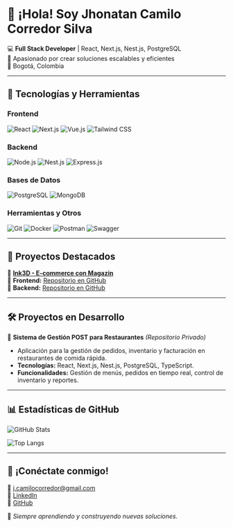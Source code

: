 # 👋 ¡Hola! Soy Jhonatan Camilo Corredor Silva

💻 **Full Stack Developer** | React, Next.js, Nest.js, PostgreSQL  
🚀 Apasionado por crear soluciones escalables y eficientes  
📌 Bogotá, Colombia  

---

## 🔧 Tecnologías y Herramientas

### **Frontend**
![React](https://img.shields.io/badge/-React-20232A?style=for-the-badge&logo=react&logoColor=61DAFB)
![Next.js](https://img.shields.io/badge/-Next.js-black?style=for-the-badge&logo=next.js&logoColor=white)
![Vue.js](https://img.shields.io/badge/-Vue.js-4FC08D?style=for-the-badge&logo=vue.js&logoColor=white)
![Tailwind CSS](https://img.shields.io/badge/-Tailwind_CSS-38B2AC?style=for-the-badge&logo=tailwind-css&logoColor=white)

### **Backend**
![Node.js](https://img.shields.io/badge/-Node.js-339933?style=for-the-badge&logo=node.js&logoColor=white)
![Nest.js](https://img.shields.io/badge/-Nest.js-E0234E?style=for-the-badge&logo=nestjs&logoColor=white)
![Express.js](https://img.shields.io/badge/-Express.js-000000?style=for-the-badge&logo=express&logoColor=white)

### **Bases de Datos**
![PostgreSQL](https://img.shields.io/badge/-PostgreSQL-336791?style=for-the-badge&logo=postgresql&logoColor=white)
![MongoDB](https://img.shields.io/badge/-MongoDB-47A248?style=for-the-badge&logo=mongodb&logoColor=white)

### **Herramientas y Otros**
![Git](https://img.shields.io/badge/-Git-F05032?style=for-the-badge&logo=git&logoColor=white)
![Docker](https://img.shields.io/badge/-Docker-2496ED?style=for-the-badge&logo=docker&logoColor=white)
![Postman](https://img.shields.io/badge/-Postman-FF6C37?style=for-the-badge&logo=postman&logoColor=white)
![Swagger](https://img.shields.io/badge/-Swagger-85EA2D?style=for-the-badge&logo=swagger&logoColor=black)

---

## 📌 Proyectos Destacados

🚀 **[Ink3D - E-commerce con Magazin](https://ink3d-tech-2-0.vercel.app/home)**  
📂 **Frontend:** [Repositorio en GitHub](https://github.com/Ink3d-tech/ink3d-tech-2.0)  
📂 **Backend:** [Repositorio en GitHub](https://github.com/Ink3d-tech/Project-INK3D-Back-)  

---

## 🛠 Proyectos en Desarrollo  

🍔 **Sistema de Gestión POST para Restaurantes** *(Repositorio Privado)*  
- Aplicación para la gestión de pedidos, inventario y facturación en restaurantes de comida rápida.  
- **Tecnologías:** React, Next.js, Nest.js, PostgreSQL, TypeScript.  
- **Funcionalidades:** Gestión de menús, pedidos en tiempo real, control de inventario y reportes.  

---

## 📊 Estadísticas de GitHub

![GitHub Stats](https://github-readme-stats.vercel.app/api?username=Camiloc7&show_icons=true&theme=radical)

![Top Langs](https://github-readme-stats.vercel.app/api/top-langs/?username=Camiloc7&layout=compact&theme=radical)

---

## 💬 ¡Conéctate conmigo!  
📩 j.camilocorredor@gmail.com  
🔗 [LinkedIn](https://www.linkedin.com/in/jcamilocorredor)  
🔗 [GitHub](https://github.com/Camiloc7)  

🚀 _Siempre aprendiendo y construyendo nuevas soluciones._
